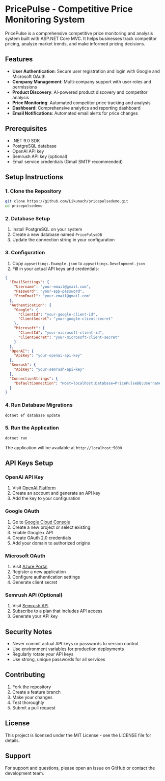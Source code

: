 # PricePulse - Competitive Price Monitoring System

PricePulse is a comprehensive competitive price monitoring and analysis system built with ASP.NET Core MVC. It helps businesses track competitor pricing, analyze market trends, and make informed pricing decisions.

## Features

- **User Authentication**: Secure user registration and login with Google and Microsoft OAuth
- **Company Management**: Multi-company support with user roles and permissions
- **Product Discovery**: AI-powered product discovery and competitor analysis
- **Price Monitoring**: Automated competitor price tracking and analysis
- **Dashboard**: Comprehensive analytics and reporting dashboard
- **Email Notifications**: Automated email alerts for price changes

## Prerequisites

- .NET 9.0 SDK
- PostgreSQL database
- OpenAI API key
- Semrush API key (optional)
- Email service credentials (Gmail SMTP recommended)

## Setup Instructions

### 1. Clone the Repository

```bash
git clone https://github.com/Likunach/pricepulsedemo.git
cd pricepulsedemo
```

### 2. Database Setup

1. Install PostgreSQL on your system
2. Create a new database named `PricePulseDB`
3. Update the connection string in your configuration

### 3. Configuration

1. Copy `appsettings.Example.json` to `appsettings.Development.json`
2. Fill in your actual API keys and credentials:

```json
{
  "EmailSettings": {
    "Username": "your-email@gmail.com",
    "Password": "your-app-password",
    "FromEmail": "your-email@gmail.com"
  },
  "Authentication": {
    "Google": {
      "ClientId": "your-google-client-id",
      "ClientSecret": "your-google-client-secret"
    },
    "Microsoft": {
      "ClientId": "your-microsoft-client-id",
      "ClientSecret": "your-microsoft-client-secret"
    }
  },
  "OpenAI": {
    "ApiKey": "your-openai-api-key"
  },
  "Semrush": {
    "ApiKey": "your-semrush-api-key"
  },
  "ConnectionStrings": {
    "DefaultConnection": "Host=localhost;Database=PricePulseDB;Username=postgres;Password=your-db-password"
  }
}
```

### 4. Run Database Migrations

```bash
dotnet ef database update
```

### 5. Run the Application

```bash
dotnet run
```

The application will be available at `http://localhost:5000`

## API Keys Setup

### OpenAI API Key
1. Visit [OpenAI Platform](https://platform.openai.com/)
2. Create an account and generate an API key
3. Add the key to your configuration

### Google OAuth
1. Go to [Google Cloud Console](https://console.cloud.google.com/)
2. Create a new project or select existing
3. Enable Google+ API
4. Create OAuth 2.0 credentials
5. Add your domain to authorized origins

### Microsoft OAuth
1. Visit [Azure Portal](https://portal.azure.com/)
2. Register a new application
3. Configure authentication settings
4. Generate client secret

### Semrush API (Optional)
1. Visit [Semrush API](https://www.semrush.com/api/)
2. Subscribe to a plan that includes API access
3. Generate your API key

## Security Notes

- Never commit actual API keys or passwords to version control
- Use environment variables for production deployments
- Regularly rotate your API keys
- Use strong, unique passwords for all services

## Contributing

1. Fork the repository
2. Create a feature branch
3. Make your changes
4. Test thoroughly
5. Submit a pull request

## License

This project is licensed under the MIT License - see the LICENSE file for details.

## Support

For support and questions, please open an issue on GitHub or contact the development team.
